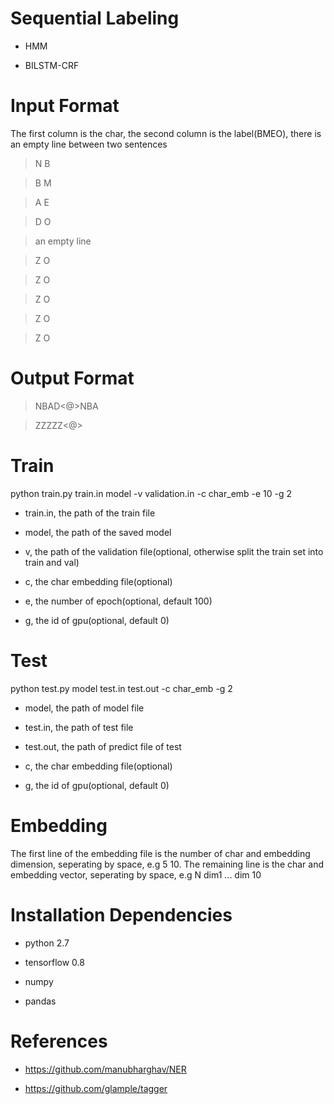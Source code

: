 # Sequential Labeling

- HMM
- BILSTM-CRF

# Input Format
The first column is the char, the second column is the label(BMEO), there is an empty line between two sentences
>N  B
>
>B	M
>
>A	E
>
>D	O
>
>an empty line
>
>Z	O
>
>Z	O
>
>Z	O
>
>Z	O
>
>Z	O

# Output Format
>NBAD\<@\>NBA
>
>ZZZZZ\<@\>

# Train
python train.py train.in model -v validation.in -c char_emb -e 10 -g 2
- train.in, the path of the train file
- model, the path of the saved model
- v, the path of the validation file(optional, otherwise split the train set into train and val)
- c, the char embedding file(optional)
- e, the number of epoch(optional, default 100)
- g, the id of gpu(optional, default 0)


# Test
python test.py model test.in test.out -c char_emb -g 2
- model, the path of model file
- test.in, the path of test file
- test.out, the path of predict file of test
- c, the char embedding file(optional)
- g, the id of gpu(optional, default 0)

# Embedding
The first line of the embedding file is the number of char and embedding dimension, seperating by space, e.g 5 10. The remaining line is the char and embedding vector, seperating by space, e.g N dim1 ... dim 10

# Installation Dependencies
- python 2.7
- tensorflow 0.8
- numpy
- pandas

# References
- https://github.com/manubharghav/NER
- https://github.com/glample/tagger
